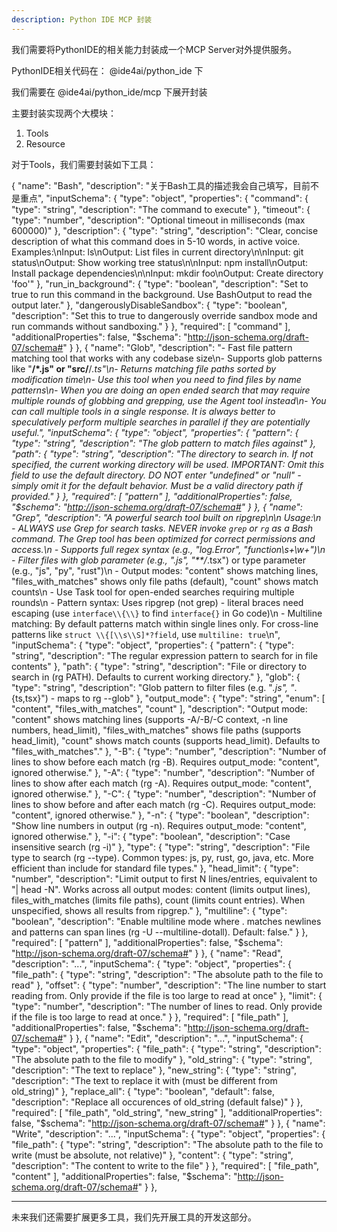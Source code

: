 ```yaml
---
description: Python IDE MCP 封装
---
```


我们需要将PythonIDE的相关能力封装成一个MCP Server对外提供服务。

PythonIDE相关代码在： @ide4ai/python_ide 下

我们需要在 @ide4ai/python_ide/mcp 下展开封装

主要封装实现两个大模块：

1. Tools
2. Resource

对于Tools，我们需要封装如下工具：

{
    "name": "Bash",
    "description": "关于Bash工具的描述我会自己填写，目前不是重点",
    "inputSchema": {
      "type": "object",
      "properties": {
        "command": {
          "type": "string",
          "description": "The command to execute"
        },
        "timeout": {
          "type": "number",
          "description": "Optional timeout in milliseconds (max 600000)"
        },
        "description": {
          "type": "string",
          "description": "Clear, concise description of what this command does in 5-10 words, in active voice. Examples:\nInput: ls\nOutput: List files in current directory\n\nInput: git status\nOutput: Show working tree status\n\nInput: npm install\nOutput: Install package dependencies\n\nInput: mkdir foo\nOutput: Create directory 'foo'"
        },
        "run_in_background": {
          "type": "boolean",
          "description": "Set to true to run this command in the background. Use BashOutput to read the output later."
        },
        "dangerouslyDisableSandbox": {
          "type": "boolean",
          "description": "Set this to true to dangerously override sandbox mode and run commands without sandboxing."
        }
      },
      "required": [
        "command"
      ],
      "additionalProperties": false,
      "$schema": "http://json-schema.org/draft-07/schema#"
    }
  },
  {
    "name": "Glob",
    "description": "- Fast file pattern matching tool that works with any codebase size\n- Supports glob patterns like \"**/*.js\" or \"src/**/*.ts\"\n- Returns matching file paths sorted by modification time\n- Use this tool when you need to find files by name patterns\n- When you are doing an open ended search that may require multiple rounds of globbing and grepping, use the Agent tool instead\n- You can call multiple tools in a single response. It is always better to speculatively perform multiple searches in parallel if they are potentially useful.",
    "inputSchema": {
      "type": "object",
      "properties": {
        "pattern": {
          "type": "string",
          "description": "The glob pattern to match files against"
        },
        "path": {
          "type": "string",
          "description": "The directory to search in. If not specified, the current working directory will be used. IMPORTANT: Omit this field to use the default directory. DO NOT enter \"undefined\" or \"null\" - simply omit it for the default behavior. Must be a valid directory path if provided."
        }
      },
      "required": [
        "pattern"
      ],
      "additionalProperties": false,
      "$schema": "http://json-schema.org/draft-07/schema#"
    }
  },
  {
    "name": "Grep",
    "description": "A powerful search tool built on ripgrep\n\n  Usage:\n  - ALWAYS use Grep for search tasks. NEVER invoke `grep` or `rg` as a Bash command. The Grep tool has been optimized for correct permissions and access.\n  - Supports full regex syntax (e.g., \"log.*Error\", \"function\\s+\\w+\")\n  - Filter files with glob parameter (e.g., \"*.js\", \"**/*.tsx\") or type parameter (e.g., \"js\", \"py\", \"rust\")\n  - Output modes: \"content\" shows matching lines, \"files_with_matches\" shows only file paths (default), \"count\" shows match counts\n  - Use Task tool for open-ended searches requiring multiple rounds\n  - Pattern syntax: Uses ripgrep (not grep) - literal braces need escaping (use `interface\\{\\}` to find `interface{}` in Go code)\n  - Multiline matching: By default patterns match within single lines only. For cross-line patterns like `struct \\{[\\s\\S]*?field`, use `multiline: true`\n",
    "inputSchema": {
      "type": "object",
      "properties": {
        "pattern": {
          "type": "string",
          "description": "The regular expression pattern to search for in file contents"
        },
        "path": {
          "type": "string",
          "description": "File or directory to search in (rg PATH). Defaults to current working directory."
        },
        "glob": {
          "type": "string",
          "description": "Glob pattern to filter files (e.g. \"*.js\", \"*.{ts,tsx}\") - maps to rg --glob"
        },
        "output_mode": {
          "type": "string",
          "enum": [
            "content",
            "files_with_matches",
            "count"
          ],
          "description": "Output mode: \"content\" shows matching lines (supports -A/-B/-C context, -n line numbers, head_limit), \"files_with_matches\" shows file paths (supports head_limit), \"count\" shows match counts (supports head_limit). Defaults to \"files_with_matches\"."
        },
        "-B": {
          "type": "number",
          "description": "Number of lines to show before each match (rg -B). Requires output_mode: \"content\", ignored otherwise."
        },
        "-A": {
          "type": "number",
          "description": "Number of lines to show after each match (rg -A). Requires output_mode: \"content\", ignored otherwise."
        },
        "-C": {
          "type": "number",
          "description": "Number of lines to show before and after each match (rg -C). Requires output_mode: \"content\", ignored otherwise."
        },
        "-n": {
          "type": "boolean",
          "description": "Show line numbers in output (rg -n). Requires output_mode: \"content\", ignored otherwise."
        },
        "-i": {
          "type": "boolean",
          "description": "Case insensitive search (rg -i)"
        },
        "type": {
          "type": "string",
          "description": "File type to search (rg --type). Common types: js, py, rust, go, java, etc. More efficient than include for standard file types."
        },
        "head_limit": {
          "type": "number",
          "description": "Limit output to first N lines/entries, equivalent to \"| head -N\". Works across all output modes: content (limits output lines), files_with_matches (limits file paths), count (limits count entries). When unspecified, shows all results from ripgrep."
        },
        "multiline": {
          "type": "boolean",
          "description": "Enable multiline mode where . matches newlines and patterns can span lines (rg -U --multiline-dotall). Default: false."
        }
      },
      "required": [
        "pattern"
      ],
      "additionalProperties": false,
      "$schema": "http://json-schema.org/draft-07/schema#"
    }
  },
  {
    "name": "Read",
    "description": "...",
    "inputSchema": {
      "type": "object",
      "properties": {
        "file_path": {
          "type": "string",
          "description": "The absolute path to the file to read"
        },
        "offset": {
          "type": "number",
          "description": "The line number to start reading from. Only provide if the file is too large to read at once"
        },
        "limit": {
          "type": "number",
          "description": "The number of lines to read. Only provide if the file is too large to read at once."
        }
      },
      "required": [
        "file_path"
      ],
      "additionalProperties": false,
      "$schema": "http://json-schema.org/draft-07/schema#"
    }
  },
  {
    "name": "Edit",
    "description": "...",
    "inputSchema": {
      "type": "object",
      "properties": {
        "file_path": {
          "type": "string",
          "description": "The absolute path to the file to modify"
        },
        "old_string": {
          "type": "string",
          "description": "The text to replace"
        },
        "new_string": {
          "type": "string",
          "description": "The text to replace it with (must be different from old_string)"
        },
        "replace_all": {
          "type": "boolean",
          "default": false,
          "description": "Replace all occurences of old_string (default false)"
        }
      },
      "required": [
        "file_path",
        "old_string",
        "new_string"
      ],
      "additionalProperties": false,
      "$schema": "http://json-schema.org/draft-07/schema#"
    }
  },
  {
    "name": "Write",
    "description": "...",
    "inputSchema": {
      "type": "object",
      "properties": {
        "file_path": {
          "type": "string",
          "description": "The absolute path to the file to write (must be absolute, not relative)"
        },
        "content": {
          "type": "string",
          "description": "The content to write to the file"
        }
      },
      "required": [
        "file_path",
        "content"
      ],
      "additionalProperties": false,
      "$schema": "http://json-schema.org/draft-07/schema#"
    }
  },

---

未来我们还需要扩展更多工具，我们先开展工具的开发这部分。
